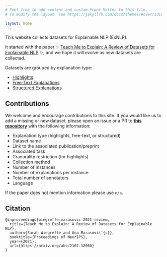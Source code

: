 ```yaml
---
# Feel free to add content and custom Front Matter to this file.
# To modify the layout, see https://jekyllrb.com/docs/themes/#overriding-theme-defaults

layout: home
---
```


This website collects datasets for Explainable NLP (ExNLP).

It started with the paper ✨ [Teach Me to Explain: A Review of Datasets for Explainable NLP](https://arxiv.org/abs/2102.12060) ✨, and we hope it will evolve as new datasets are collected.

Datasets are grouped by explanation type: 

* [Highlights](https://exnlpdatasets.github.io/highlights/)
* [Free-Text Explanations](https://exnlpdatasets.github.io/freetext/)
* [Structured Explanations](https://exnlpdatasets.github.io/structured/)

## Contributions

We welcome and encourage contributions to this site. If you would like us to add a missing or new dataset, please open an issue or a PR to [**this repository**](https://github.com/exnlpdatasets/exnlpdatasets.github.io) with the following information: 


- Explanation type (highlights, free-text, or structured)
- Dataset name 
- Link to the associated publication/preprint 
- Associated task 
- Granurality restriction (for highlights)
- Collection method 
- Number of instances 
- Number of explanations per instance 
- Total number of annotators 
- Language

If the paper does not mention information please use `n/a`.


## Citation

```
@inproceedings{wiegreffe-marasovic-2021-review,
  title={Teach Me to Explain: A Review of Datasets for Explainable NLP},
  author={Sarah Wiegreffe and Ana Marasovi\'{c}},
  booktitle={Proceedings of NeurIPS},
  year={2021},
  url={https://arxiv.org/abs/2102.12060}
}
```

